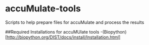 # accuMulate-tools
Scripts to help prepare files for accuMulate and process the results

##Required Installations for accuMUlate tools 
-(Biopython)[http://biopython.org/DIST/docs/install/Installation.html] 
